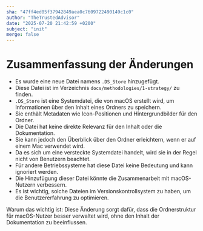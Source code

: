 ```yaml
---
sha: "47ff4ed05f37942849aea0c7609722490149c1c0"
author: "TheTrustedAdvisor"
date: "2025-07-20 21:42:59 +0200"
subject: "init"
merge: false
---
```


# Zusammenfassung der Änderungen

- Es wurde eine neue Datei namens `.DS_Store` hinzugefügt.
- Diese Datei ist im Verzeichnis `docs/methodologies/1-strategy/` zu finden.
- `.DS_Store` ist eine Systemdatei, die von macOS erstellt wird, um Informationen über den Inhalt eines Ordners zu speichern.
- Sie enthält Metadaten wie Icon-Positionen und Hintergrundbilder für den Ordner.
- Die Datei hat keine direkte Relevanz für den Inhalt oder die Dokumentation.
- Sie kann jedoch den Überblick über den Ordner erleichtern, wenn er auf einem Mac verwendet wird.
- Da es sich um eine versteckte Systemdatei handelt, wird sie in der Regel nicht von Benutzern beachtet.
- Für andere Betriebssysteme hat diese Datei keine Bedeutung und kann ignoriert werden.
- Die Hinzufügung dieser Datei könnte die Zusammenarbeit mit macOS-Nutzern verbessern.
- Es ist wichtig, solche Dateien im Versionskontrollsystem zu haben, um die Benutzererfahrung zu optimieren.

Warum das wichtig ist: Diese Änderung sorgt dafür, dass die Ordnerstruktur für macOS-Nutzer besser verwaltet wird, ohne den Inhalt der Dokumentation zu beeinflussen.

